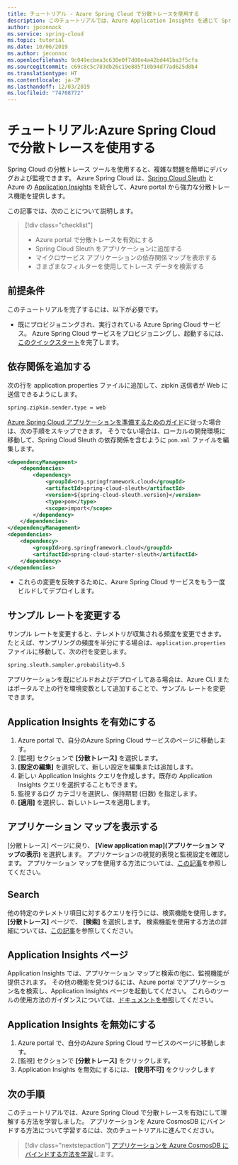 ```yaml
---
title: チュートリアル - Azure Spring Cloud で分散トレースを使用する
description: このチュートリアルでは、Azure Application Insights を通じて Spring Cloud の分散トレースを使用する方法について説明します
author: jpconnock
ms.service: spring-cloud
ms.topic: tutorial
ms.date: 10/06/2019
ms.author: jeconnoc
ms.openlocfilehash: 9c049ecbea3c630e0f7d08e4a42bd441ba3f5cfa
ms.sourcegitcommit: c69c8c5c783db26c19e885f10b94d77ad625d8b4
ms.translationtype: HT
ms.contentlocale: ja-JP
ms.lasthandoff: 12/03/2019
ms.locfileid: "74708772"
---
```

# <a name="tutorial-using-distributed-tracing-with-azure-spring-cloud"></a>チュートリアル:Azure Spring Cloud で分散トレースを使用する

Spring Cloud の分散トレース ツールを使用すると、複雑な問題を簡単にデバッグおよび監視できます。 Azure Spring Cloud は、[Spring Cloud Sleuth](https://spring.io/projects/spring-cloud-sleuth) と Azure の [Application Insights](https://docs.microsoft.com/azure/azure-monitor/app/app-insights-overview) を統合して、Azure portal から強力な分散トレース機能を提供します。

この記事では、次のことについて説明します。

> [!div class="checklist"]
> * Azure portal で分散トレースを有効にする
> * Spring Cloud Sleuth をアプリケーションに追加する
> * マイクロサービス アプリケーションの依存関係マップを表示する
> * さまざまなフィルターを使用してトレース データを検索する

## <a name="prerequisites"></a>前提条件

このチュートリアルを完了するには、以下が必要です。

* 既にプロビジョニングされ、実行されている Azure Spring Cloud サービス。  Azure Spring Cloud サービスをプロビジョニングし、起動するには、[このクイックスタート](spring-cloud-quickstart-launch-app-cli.md)を完了します。
    
## <a name="add-dependencies"></a>依存関係を追加する

次の行を application.properties ファイルに追加して、zipkin 送信者が Web に送信できるようにします。

```xml
spring.zipkin.sender.type = web
```

[Azure Spring Cloud アプリケーションを準備するためのガイド](spring-cloud-tutorial-prepare-app-deployment.md)に従った場合は、次の手順をスキップできます。 そうでない場合は、ローカルの開発環境に移動して、Spring Cloud Sleuth の依存関係を含むように `pom.xml` ファイルを編集します。

```xml
<dependencyManagement>
    <dependencies>
        <dependency>
            <groupId>org.springframework.cloud</groupId>
            <artifactId>spring-cloud-sleuth</artifactId>
            <version>${spring-cloud-sleuth.version}</version>
            <type>pom</type>
            <scope>import</scope>
        </dependency>
    </dependencies>
</dependencyManagement>
<dependencies>
    <dependency>
        <groupId>org.springframework.cloud</groupId>
        <artifactId>spring-cloud-starter-sleuth</artifactId>
    </dependency>
</dependencies>
```

* これらの変更を反映するために、Azure Spring Cloud サービスをもう一度ビルドしてデプロイします。 

## <a name="modify-the-sample-rate"></a>サンプル レートを変更する
サンプル レートを変更すると、テレメトリが収集される頻度を変更できます。 たとえば、サンプリングの頻度を半分にする場合は、`application.properties` ファイルに移動して、次の行を変更します。

```xml
spring.sleuth.sampler.probability=0.5
```

アプリケーションを既にビルドおよびデプロイしてある場合は、Azure CLI またはポータルで上の行を環境変数として追加することで、サンプル レートを変更できます。 

## <a name="enable-application-insights"></a>Application Insights を有効にする

1. Azure portal で、自分のAzure Spring Cloud サービスのページに移動します。
1. [監視] セクションで **[分散トレース]** を選択します。
1. **[設定の編集]** を選択して、新しい設定を編集または追加します。
1. 新しい Application Insights クエリを作成します。既存の Application Insights クエリを選択することもできます。
1. 監視するログ カテゴリを選択し、保持期間 (日数) を指定します。
1. **[適用]** を選択し、新しいトレースを適用します。

## <a name="view-application-map"></a>アプリケーション マップを表示する

[分散トレース] ページに戻り、 **[View application map]\(アプリケーション マップの表示\)** を選択します。 アプリケーションの視覚的表現と監視設定を確認します。 アプリケーション マップを使用する方法については、[この記事](https://docs.microsoft.com/azure/azure-monitor/app/app-map)を参照してください。

## <a name="search"></a>Search

他の特定のテレメトリ項目に対するクエリを行うには、検索機能を使用します。 **[分散トレース]** ページで、 **[検索]** を選択します。 検索機能を使用する方法の詳細については、[この記事](https://docs.microsoft.com/azure/azure-monitor/app/diagnostic-search)を参照してください。

## <a name="application-insights-page"></a>Application Insights ページ

Application Insights では、アプリケーション マップと検索の他に、監視機能が提供されます。 その他の機能を見つけるには、Azure portal でアプリケーション名を検索し、Application Insights ページを起動してください。 これらのツールの使用方法のガイダンスについては、[ドキュメントを参照](https://docs.microsoft.com/azure/azure-monitor/log-query/query-language)してください。


## <a name="disable-application-insights"></a>Application Insights を無効にする

1. Azure portal で、自分のAzure Spring Cloud サービスのページに移動します。
1. [監視] セクションで **[分散トレース]** をクリックします。
1. Application Insights を無効にするには、 **[使用不可]** をクリックします

## <a name="next-steps"></a>次の手順

このチュートリアルでは、Azure Spring Cloud で分散トレースを有効にして理解する方法を学習しました。 アプリケーションを Azure CosmosDB にバインドする方法について学習するには、次のチュートリアルに進んでください。

> [!div class="nextstepaction"]
> [アプリケーションを Azure CosmosDB にバインドする方法を学習](spring-cloud-tutorial-bind-cosmos.md)します。
